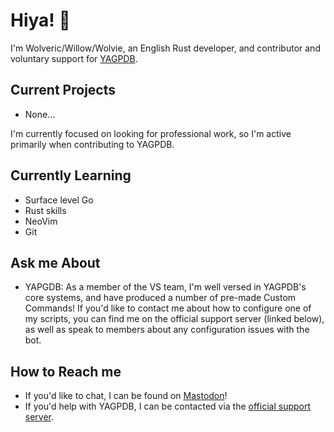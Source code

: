 # Hiya! 👋

I'm Wolveric/Willow/Wolvie, an English Rust developer, and contributor
and voluntary support for [YAGPDB](https://github.com/botlabs-gg/yagpdb).

## Current Projects

- None...

I'm currently focused on looking for professional work,
so I'm active primarily when contributing to YAGPDB.

## Currently Learning

- Surface level Go
- Rust skills
- NeoVim
- Git

## Ask me About

- YAPGDB: As a member of the VS team, I'm well versed in YAGPDB's core systems,
and have produced a number of pre-made Custom Commands!
If you'd like to contact me about how to configure one of my scripts,
you can find me on the official support server (linked below),
as well as speak to members about any configuration issues with the bot.

## How to Reach me

- If you'd like to chat, I can be found on
<a rel="me" href="https://mastodonapp.uk/@WolvericCatkin">Mastodon</a>!
- If you'd help with YAGPDB, I can be contacted via the
[official support server](https://discord.gg/4udtcA5).

<!--
**Wolveric/Wolveric** is a ✨ _special_ ✨ repository because its `README.md` (this file) appears on your GitHub profile.

Here are some ideas to get you started:

- 🔭 I’m currently working on ...
- 🌱 I’m currently learning ...
- 👯 I’m looking to collaborate on ...
- 🤔 I’m looking for help with ...
- 💬 Ask me about ...
- 📫 How to reach me: ...
- 😄 Pronouns: ...
- ⚡ Fun fact: ...
-->
